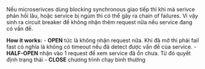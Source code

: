 Nếu microserivces dùng blocking synchronous giao tiếp thì khi mà serivce phản hồi lâu, hoặc service bị ngủm thì có thể gây ra chain of failures. 
Vì vậy sinh ra circuit breaker để không nhận thêm request nữa nếu service đang có vấn đề.

**How it works:**
	-  **OPEN** tức là không nhận request nữa. Khi đã mở thì phải fail fast có nghĩa là không có timeout nếu đã detect được  vấn đề của service.
	-  **HALF-OPEN** nhận vào 1 request để xem service đã ổn chưa. Từ đó quyết định trạng thái
	- **CLOSE** chương trình chạy bình thường 